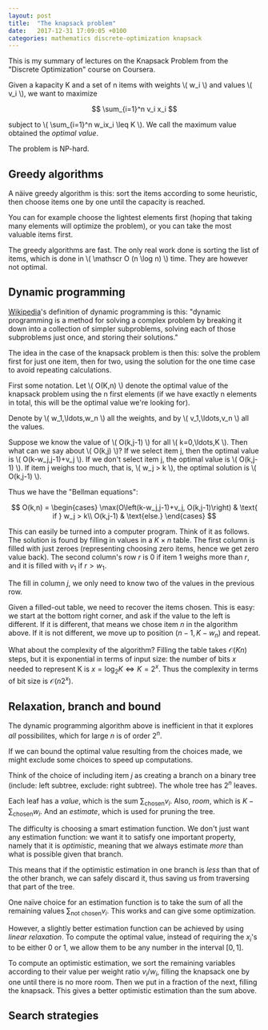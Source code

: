 ```yaml
---
layout: post
title:  "The knapsack problem"
date:   2017-12-31 17:09:05 +0100
categories: mathematics discrete-optimization knapsack
---
```


This is my summary of lectures on the Knapsack Problem from the "Discrete Optimization" course on Coursera. 

Given a kapacity K and a set of n items with weights \\( w_i \\) and values \\( v_i \\), we want to maximize

$$  \sum_{i=1}^n v_i x_i $$

subject to \\( \sum_{i=1}^n w_ix_i \leq K \\). We call the maximum value obtained the *optimal value*.

The problem is NP-hard.

## Greedy algorithms

A näive greedy algorithm is this: sort the items according to some heuristic, then choose items one by one until the capacity is reached.

You can for example choose the lightest elements first (hoping that taking many elements will optimize the problem), or you can take the most valuable items first.

The greedy algorithms are fast. The only real work done is sorting the list of items, which is done in \\( \mathscr O (n \log n) \\) time. They are however not optimal.

## Dynamic programming

[Wikipedia](https://en.wikipedia.org/wiki/Dynamic_programming)'s definition of dynamic programming is this: "dynamic programming is a method for solving a complex problem by breaking it down into a collection of simpler subproblems, solving each of those subproblems just once, and storing their solutions."

The idea in the case of the knapsack problem is then this: solve the problem first for just one item, then for two, using the solution for the one time case to avoid repeating calculations.

First some notation. Let \\( O(K,n) \\) denote the optimal value of the knapsack problem using the n first elements (if we have exactly n elements in total, this will be the optimal value we're looking for).

Denote by \\( w_1,\ldots,w_n \\) all the weights, and by \\( v_1,\ldots,v_n \\) all the values.

Suppose we know the value of \\( O(k,j-1) \\) for all \\( k=0,\ldots,K \\). Then what can we say about \\( O(k,j) \\)? If we select item j, then the optimal value is \\( O(k-w_j,j-1)+v_j \\). If we don't select item j, the optimal value is \\( O(k,j-1) \\). If item j weighs too much, that is, \\( w_j > k \\), the optimal solution is \\( O(k,j-1) \\).

Thus we have the "Bellman equations":

$$
O(k,n) =
\begin{cases}
\max(O\left(k-w_j,j-1)+v_j, O(k,j-1)\right)  & \text{ if } w_j > k\\
O(k,j-1) & \text{else.}
\end{cases}
$$

This can easily be turned into a computer program. Think of it as follows. The solution is found by filling in values in a $K \times n$ table. The first column is filled with just zeroes (representing choosing zero items, hence we get zero value back). The second column's row $r$ is $0$ if item 1 weighs more than $r$, and it is filled with $v_1$ if $r > w_1$.

The fill in column $j$, we only need to know two of the values in the previous row.

Given a filled-out table, we need to recover the items chosen. This is easy: we start at the bottom right corner, and ask if the value to the left is different. If it is different, that means we chose item $n$ in the algorithm above. If it is not different, we move up to position $(n-1,K-w_n)$ and repeat.

What about the complexity of the algorithm? Filling the table takes $\mathscr O(Kn)$ steps, but it is exponential in terms of input size: the number of bits $x$ needed to represent K is $x=\log_2 K \Leftrightarrow K=2^x$. Thus the complexity in terms of bit size is $\mathscr O(n2^x)$.

## Relaxation, branch and bound

The dynamic programming algorithm above is inefficient in that it explores *all* possibilites, which for large $n$ is of order $2^n$.

If we can bound the optimal value resulting from the choices made, we might exclude some choices to speed up computations.

Think of the choice of including item $j$ as creating a branch on a binary tree (include: left subtree, exclude: right subtree). The whole tree has $2^n$ leaves.

Each leaf has a *value*, which is the sum $\sum_{\text{chosen}} v_i$. Also, *room*, which is $K-\sum_{\text{chosen}} w_i$. And an *estimate*, which is used for pruning the tree.

The difficulty is choosing a smart estimation function. We don't just want any estimation function: we want it to satisfy one important property, namely that it is *optimistic*, meaning that we always estimate *more* than what is possible given that branch.

This means that if the optimistic estimation in one branch is *less* than that of the other branch, we can safely discard it, thus saving us from traversing that part of the tree.

One naïve choice for an estimation function is to take the sum of all the remaining values $\sum_{\text{not chosen}} v_i$. This works and can give some optimization.

However, a slightly better estimation function can be achieved by using *linear relaxation*. To compute the optimal value, instead of requiring the $x_i$'s to be either 0 or 1, we allow them to be any number in the interval $[0,1]$.

To compute an optimistic estimation, we sort the remaining variables according to their value per weight ratio $v_i/w_i$, filling the knapsack one by one until there is no more room. Then we put in a fraction of the next, filling the knapsack. This gives a better optimistic estimation than the sum above.

## Search strategies



